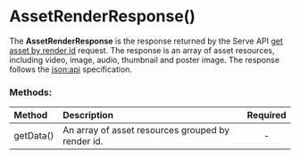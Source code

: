 # AssetRenderResponse()

The **AssetRenderResponse** is the response returned by the Serve API [get asset by render id](#get-asset-by-render-id) request. The response is an array of asset resources, including video, image, audio, thumbnail and poster image. The response follows  the [json:api](https://jsonapi.org/) specification.

### Methods:

Method | Description | Required
:--- | :--- | :---: 
getData() | An array of asset resources grouped by render id. | -

